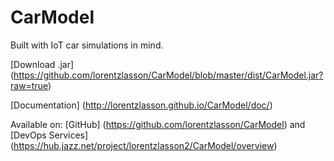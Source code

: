CarModel
========

Built with IoT car simulations in mind.

[Download .jar] (https://github.com/lorentzlasson/CarModel/blob/master/dist/CarModel.jar?raw=true)

[Documentation] (http://lorentzlasson.github.io/CarModel/doc/)

Available on:
[GitHub] (https://github.com/lorentzlasson/CarModel)
and 
[DevOps Services] (https://hub.jazz.net/project/lorentzlasson2/CarModel/overview)
